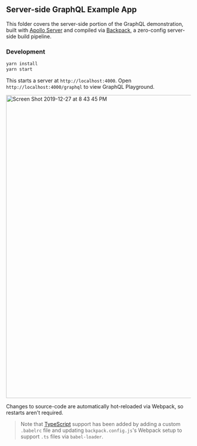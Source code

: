 ## Server-side GraphQL Example App

This folder covers the server-side portion of the GraphQL demonstration, built with [Apollo Server](https://www.apollographql.com/docs/apollo-server/) and compiled via [Backpack](https://github.com/jaredpalmer/backpack), a zero-config server-side build pipeline.

### Development

```sh
yarn install
yarn start
```

This starts a server at `http://localhost:4000`. Open `http://localhost:4000/graphql` to view GraphQL Playground.

<img width="824" alt="Screen Shot 2019-12-27 at 8 43 45 PM" src="https://user-images.githubusercontent.com/236943/71538993-c5d84f00-28e9-11ea-8c0f-b1ec51da5812.png">

Changes to source-code are automatically hot-reloaded via Webpack, so restarts aren't required.

> Note that [TypeScript](https://www.typescriptlang.org/) support has been added by adding a custom `.babelrc` file and updating `backpack.config.js`'s Webpack setup to support `.ts` files via `babel-loader`.
